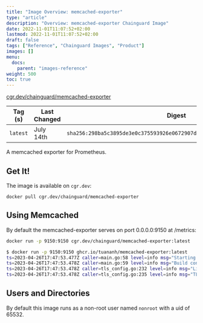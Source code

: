 ```yaml
---
title: "Image Overview: memcached-exporter"
type: "article"
description: "Overview: memcached-exporter Chainguard Image"
date: 2022-11-01T11:07:52+02:00
lastmod: 2022-11-01T11:07:52+02:00
draft: false
tags: ["Reference", "Chainguard Images", "Product"]
images: []
menu:
  docs:
    parent: "images-reference"
weight: 500
toc: true
---
```


[cgr.dev/chainguard/memcached-exporter](https://github.com/chainguard-images/images/tree/main/images/memcached-exporter)

| Tag (s)   | Last Changed | Digest                                                                    |
|-----------|--------------|---------------------------------------------------------------------------|
|  `latest` | July 14th    | `sha256:298ba5c3895de3e0c375593926e0672907d2b12f5948fceb409f9d675ebec040` |



A memcached exporter for Prometheus.

## Get It!

The image is available on `cgr.dev`:

```
docker pull cgr.dev/chainguard/memcached-exporter
```

## Using Memcached

By default the memcached-exporter serves on port 0.0.0.0:9150 at /metrics:

```sh
docker run -p 9150:9150 cgr.dev/chainguard/memcached-exporter:latest
```

```sh
$ docker run -p 9150:9150 ghcr.io/tuananh/memcached-exporter:latest
ts=2023-04-26T17:47:53.477Z caller=main.go:58 level=info msg="Starting memcached_exporter" version="(version=0.11.2, branch=HEAD, revision=48795923bbe6c23eb044c522283e0d865bffbc77)"
ts=2023-04-26T17:47:53.478Z caller=main.go:59 level=info msg="Build context" context="(go=go1.20.3, platform=linux/amd64, user=@fv-az251-622, date=19700101-00:00:00, tags=netgo)"
ts=2023-04-26T17:47:53.478Z caller=tls_config.go:232 level=info msg="Listening on" address=[::]:9150
ts=2023-04-26T17:47:53.478Z caller=tls_config.go:235 level=info msg="TLS is disabled." http2=false address=[::]:9150
```

## Users and Directories

By default this image runs as a non-root user named `nonroot` with a uid of 65532.

